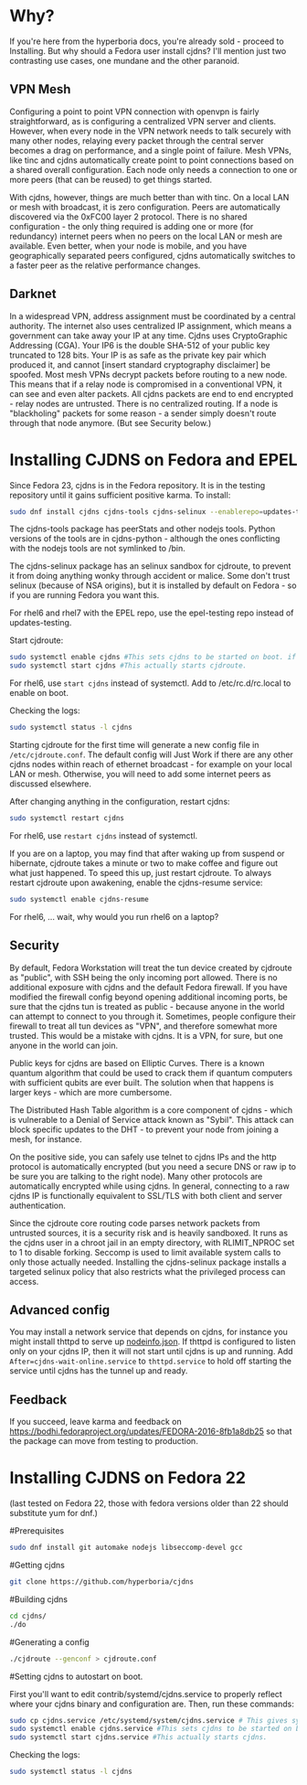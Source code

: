 Why?
====
If you're here from the hyperboria docs, you're already sold - proceed to Installing.  But why should a Fedora user install cjdns?  I'll mention just two contrasting use cases, one mundane and the other paranoid.

VPN Mesh
--------
Configuring a point to point VPN connection with openvpn is fairly straightforward, as
is configuring a centralized VPN server and clients.  However, when every
node in the VPN network needs to talk securely with many other nodes,
relaying every packet through the central server becomes a drag
on performance, and a single point of failure.  Mesh VPNs, like tinc and
cjdns automatically create point to point connections based on a shared
overall configuration.  Each node only needs a connection to one or more
peers (that can be reused) to get things started.  

With cjdns, however, things are
much better than with tinc.  On a local LAN or mesh with broadcast, it is zero
configuration.  Peers are automatically discovered via the 0xFC00 layer 2
protocol.  There is no shared configuration - the only thing required is adding
one or more (for redundancy) internet peers when no peers on the local LAN or mesh are available. 
Even better, when your node is mobile, and you have geographically separated peers configured,
cjdns automatically switches to a faster peer as the relative performance changes.

Darknet
-------
In a widespread VPN, address assignment must be coordinated by a central
authority.  The internet also uses centralized IP assignment, which
means a government can take away your IP at any time.  Cjdns uses
CryptoGraphic Addressing (CGA).  Your IP6 is the double SHA-512 of your public
key truncated to 128 bits.  Your IP is as safe as the private key pair
which produced it, and cannot [insert standard cryptography disclaimer] be
spoofed.  Most mesh VPNs decrypt packets before routing to a new node.  This means that if
a relay node is compromised in a conventional VPN, it can see and even alter packets.
All cjdns packets are end to end encrypted - relay nodes are untrusted.
There is no centralized routing.  If a node is "blackholing" packets
for some reason - a sender simply doesn't route through that node anymore.  (But see Security below.)

Installing CJDNS on Fedora and EPEL
===================================

Since Fedora 23, cjdns is in the Fedora repository.  It is in the testing repository until it gains sufficient positive karma.  To install:

```bash
sudo dnf install cjdns cjdns-tools cjdns-selinux --enablerepo=updates-testing
```

The cjdns-tools package has peerStats and other nodejs tools.  Python versions of the tools are in cjdns-python - although the ones conflicting with the nodejs tools are not symlinked to /bin.

The cjdns-selinux package has an selinux sandbox for cjdroute, to prevent it from doing anything wonky through accident or malice.  Some don't trust selinux (because of NSA origins), but it is installed by default on Fedora - so if you are running Fedora you want this.

For rhel6 and rhel7 with the EPEL repo, use the epel-testing repo instead of updates-testing.

Start cjdroute:

```bash
sudo systemctl enable cjdns #This sets cjdns to be started on boot. if you don't want that, feel free to leave this line out.
sudo systemctl start cjdns #This actually starts cjdroute.
````

For rhel6, use ```start cjdns``` instead of systemctl.  Add to /etc/rc.d/rc.local to enable on boot.

Checking the logs:
```bash
sudo systemctl status -l cjdns
```

Starting cjdroute for the first time will generate a new config file in ```/etc/cjdroute.conf```.  The default config will Just Work if there are any other cjdns nodes within reach of ethernet broadcast - for example on your local LAN or mesh.  Otherwise, you will need to add some internet peers as discussed elsewhere.  

After changing anything in the configuration, restart cjdns:

```bash
sudo systemctl restart cjdns
```

For rhel6, use ```restart cjdns``` instead of systemctl.

If you are on a laptop, you may find that after waking up from suspend or hibernate, cjdroute takes a minute or two to make coffee and figure out what just happened.  To speed this up, just restart cjdroute.  To always restart cjdroute upon awakening, enable the cjdns-resume service:

```bash
sudo systemctl enable cjdns-resume
```

For rhel6, ... wait, why would you run rhel6 on a laptop?

Security
--------
By default, Fedora Workstation will treat the tun device created by cjdroute as "public", with SSH being the only incoming port allowed.  There is no additional exposure with cjdns and the default Fedora firewall.  If you have modified the firewall config beyond opening additional incoming ports, be sure that the cjdns tun is treated as public - because anyone in the world can attempt to connect to you through it.  Sometimes, people configure their firewall to treat all tun devices as "VPN", and therefore somewhat more trusted.  This would be a mistake with cjdns.  It is a VPN, for sure, but one anyone in the world can join.

Public keys for cjdns are based on Elliptic Curves.  There is a known quantum algorithm that could be used to crack them if quantum computers with sufficient qubits are ever built.  The solution when that happens is larger keys - which are more cumbersome.

The Distributed Hash Table algorithm is a core component of cjdns - which is vulnerable to a Denial of Service attack known as "Sybil".  This attack can block specific updates to the DHT - to prevent your node from joining a mesh, for instance.

On the positive side, you can safely use telnet to cjdns IPs and the http protocol is automatically encrypted (but you need a secure DNS or raw ip to be sure you are talking to the right node).  Many other protocols are automatically encrypted while using cjdns.  In general, connecting to a raw cjdns IP is functionally equivalent to SSL/TLS with both client and server authentication.

Since the cjdroute core routing code parses network packets from untrusted sources, it is a security risk and is heavily sandboxed.  It runs as the cjdns user in a chroot jail in an empty directory, with RLIMIT_NPROC set to 1 to disable forking.  Seccomp is used to limit available system calls to only those actually needed.  Installing the cjdns-selinux package installs a targeted selinux policy that also restricts what the privileged process can access.

Advanced config
---------------
You may install a network service that depends on cjdns, for instance you might install thttpd to serve up 
[nodeinfo.json](https://docs.meshwith.me/en/cjdns/nodeinfo.json.html).  If thttpd is configured to listen only on your cjdns IP, then it will not start until cjdns is up and running.  Add ```After=cjdns-wait-online.service``` to ```thttpd.service``` to hold off starting the service until cjdns has the tunnel up and ready.

Feedback
--------
If you succeed, leave karma and feedback on https://bodhi.fedoraproject.org/updates/FEDORA-2016-8fb1a8db25 so that the package can move from testing to production.

Installing CJDNS on Fedora 22
=============================
(last tested on Fedora 22, those with fedora versions older than 22 should substitute yum for dnf.)

#Prerequisites
```bash
sudo dnf install git automake nodejs libseccomp-devel gcc 
```

#Getting cjdns
```bash
git clone https://github.com/hyperboria/cjdns
```

#Building cjdns
```bash
cd cjdns/
./do
```

#Generating a config
```bash
./cjdroute --genconf > cjdroute.conf
```

#Setting cjdns to autostart on boot.

First you'll want to edit contrib/systemd/cjdns.service to properly reflect where your cjdns binary and configuration are.
Then, run these commands:

```bash
sudo cp cjdns.service /etc/systemd/system/cjdns.service # This gives systemd some information about cjdns.
sudo systemctl enable cjdns.service #This sets cjdns to be started on boot. if you don't want that, feel free to leave this line out.
sudo systemctl start cjdns.service #This actually starts cjdns.
```

Checking the logs:
```bash
sudo systemctl status -l cjdns
```
